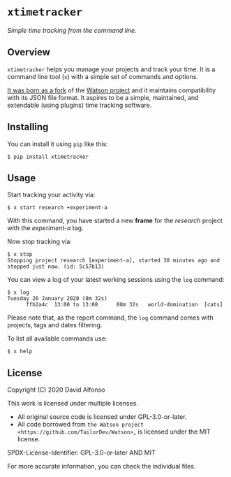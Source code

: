 # `xtimetracker`

*Simple time tracking from the command line.*

## Overview

`xtimetracker` helps you manage your projects and track your time. It is a command line tool (`x`) with a simple set of commands and options.

[It was born as a fork](https://davidalfonso.es/posts/why-and-how-to-fork-the-case-of-watson) of the [Watson project](https://github.com/TailorDev/Watson) and it maintains compatibility with its JSON file format. It aspires to be a simple, maintained, and extendable (using plugins) time tracking software.

## Installing

You can install it using `pip` like this:

```console
$ pip install xtimetracker
```

## Usage

Start tracking your activity via:

```console
$ x start research +experiment-a
```

With this command, you have started a new **frame** for the *research* project with the *experiment-a* tag.

Now stop tracking via:

```console
$ x stop
Stopping project research [experiment-a], started 30 minutes ago and stopped just now. (id: 5c57b13)
```

You can view a log of your latest working sessions using the ``log`` command:

```console
$ x log
Tuesday 26 January 2020 (8m 32s)
      ffb2a4c  13:00 to 13:08      08m 32s   world-domination  [cats]
```

Please note that, as the report command, the `log` command comes with projects, tags and dates filtering.

To list all available commands use:

```console
$ x help
```

## License

Copyright (C) 2020 David Alfonso

This work is licensed under multiple licenses.

* All original source code is licensed under GPL-3.0-or-later.
* All code borrowed from `the Watson project <https://github.com/TailorDev/Watson>`_ is licensed under the MIT license.

SPDX-License-Identifier: GPL-3.0-or-later AND MIT

For more accurate information, you can check the individual files.
